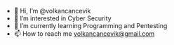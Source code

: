 - 👋 Hi, I’m @volkancancevik
- 👀 I’m interested in Cyber Security
- 🌱 I’m currently learning Programming and Pentesting
- 📫 How to reach me volkancancevik@gmail.com


<!---
volkancancevik/volkancancevik is a ✨ special ✨ repository because its `README.md` (this file) appears on your GitHub profile.
You can click the Preview link to take a look at your changes.
--->
